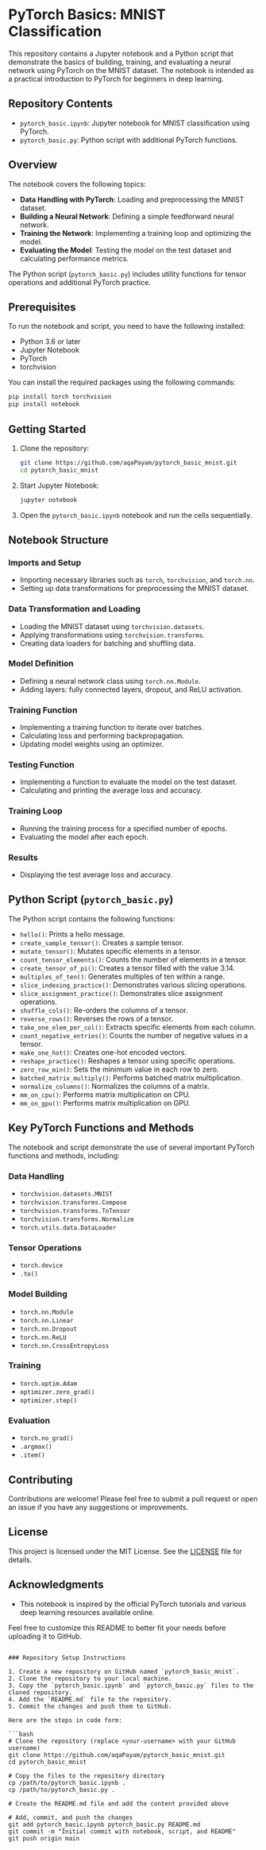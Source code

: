 # PyTorch Basics: MNIST Classification

This repository contains a Jupyter notebook and a Python script that demonstrate the basics of building, training, and evaluating a neural network using PyTorch on the MNIST dataset. The notebook is intended as a practical introduction to PyTorch for beginners in deep learning.

## Repository Contents

- `pytorch_basic.ipynb`: Jupyter notebook for MNIST classification using PyTorch.
- `pytorch_basic.py`: Python script with additional PyTorch functions.

## Overview

The notebook covers the following topics:
- **Data Handling with PyTorch**: Loading and preprocessing the MNIST dataset.
- **Building a Neural Network**: Defining a simple feedforward neural network.
- **Training the Network**: Implementing a training loop and optimizing the model.
- **Evaluating the Model**: Testing the model on the test dataset and calculating performance metrics.

The Python script (`pytorch_basic.py`) includes utility functions for tensor operations and additional PyTorch practice.

## Prerequisites

To run the notebook and script, you need to have the following installed:
- Python 3.6 or later
- Jupyter Notebook
- PyTorch
- torchvision

You can install the required packages using the following commands:

```bash
pip install torch torchvision
pip install notebook
```

## Getting Started

1. Clone the repository:
    ```bash
    git clone https://github.com/aqaPayam/pytorch_basic_mnist.git
    cd pytorch_basic_mnist
    ```

2. Start Jupyter Notebook:
    ```bash
    jupyter notebook
    ```

3. Open the `pytorch_basic.ipynb` notebook and run the cells sequentially.

## Notebook Structure

### Imports and Setup
- Importing necessary libraries such as `torch`, `torchvision`, and `torch.nn`.
- Setting up data transformations for preprocessing the MNIST dataset.

### Data Transformation and Loading
- Loading the MNIST dataset using `torchvision.datasets`.
- Applying transformations using `torchvision.transforms`.
- Creating data loaders for batching and shuffling data.

### Model Definition
- Defining a neural network class using `torch.nn.Module`.
- Adding layers: fully connected layers, dropout, and ReLU activation.

### Training Function
- Implementing a training function to iterate over batches.
- Calculating loss and performing backpropagation.
- Updating model weights using an optimizer.

### Testing Function
- Implementing a function to evaluate the model on the test dataset.
- Calculating and printing the average loss and accuracy.

### Training Loop
- Running the training process for a specified number of epochs.
- Evaluating the model after each epoch.

### Results
- Displaying the test average loss and accuracy.

## Python Script (`pytorch_basic.py`)

The Python script contains the following functions:
- `hello()`: Prints a hello message.
- `create_sample_tensor()`: Creates a sample tensor.
- `mutate_tensor()`: Mutates specific elements in a tensor.
- `count_tensor_elements()`: Counts the number of elements in a tensor.
- `create_tensor_of_pi()`: Creates a tensor filled with the value 3.14.
- `multiples_of_ten()`: Generates multiples of ten within a range.
- `slice_indexing_practice()`: Demonstrates various slicing operations.
- `slice_assignment_practice()`: Demonstrates slice assignment operations.
- `shuffle_cols()`: Re-orders the columns of a tensor.
- `reverse_rows()`: Reverses the rows of a tensor.
- `take_one_elem_per_col()`: Extracts specific elements from each column.
- `count_negative_entries()`: Counts the number of negative values in a tensor.
- `make_one_hot()`: Creates one-hot encoded vectors.
- `reshape_practice()`: Reshapes a tensor using specific operations.
- `zero_row_min()`: Sets the minimum value in each row to zero.
- `batched_matrix_multiply()`: Performs batched matrix multiplication.
- `normalize_columns()`: Normalizes the columns of a matrix.
- `mm_on_cpu()`: Performs matrix multiplication on CPU.
- `mm_on_gpu()`: Performs matrix multiplication on GPU.

## Key PyTorch Functions and Methods

The notebook and script demonstrate the use of several important PyTorch functions and methods, including:

### Data Handling
- `torchvision.datasets.MNIST`
- `torchvision.transforms.Compose`
- `torchvision.transforms.ToTensor`
- `torchvision.transforms.Normalize`
- `torch.utils.data.DataLoader`

### Tensor Operations
- `torch.device`
- `.to()`

### Model Building
- `torch.nn.Module`
- `torch.nn.Linear`
- `torch.nn.Dropout`
- `torch.nn.ReLU`
- `torch.nn.CrossEntropyLoss`

### Training
- `torch.optim.Adam`
- `optimizer.zero_grad()`
- `optimizer.step()`

### Evaluation
- `torch.no_grad()`
- `.argmax()`
- `.item()`

## Contributing

Contributions are welcome! Please feel free to submit a pull request or open an issue if you have any suggestions or improvements.

## License

This project is licensed under the MIT License. See the [LICENSE](LICENSE) file for details.

## Acknowledgments

- This notebook is inspired by the official PyTorch tutorials and various deep learning resources available online.

Feel free to customize this README to better fit your needs before uploading it to GitHub.
```

### Repository Setup Instructions

1. Create a new repository on GitHub named `pytorch_basic_mnist`.
2. Clone the repository to your local machine.
3. Copy the `pytorch_basic.ipynb` and `pytorch_basic.py` files to the cloned repository.
4. Add the `README.md` file to the repository.
5. Commit the changes and push them to GitHub.

Here are the steps in code form:

```bash
# Clone the repository (replace <your-username> with your GitHub username)
git clone https://github.com/aqaPayam/pytorch_basic_mnist.git
cd pytorch_basic_mnist

# Copy the files to the repository directory
cp /path/to/pytorch_basic.ipynb .
cp /path/to/pytorch_basic.py .

# Create the README.md file and add the content provided above

# Add, commit, and push the changes
git add pytorch_basic.ipynb pytorch_basic.py README.md
git commit -m "Initial commit with notebook, script, and README"
git push origin main
